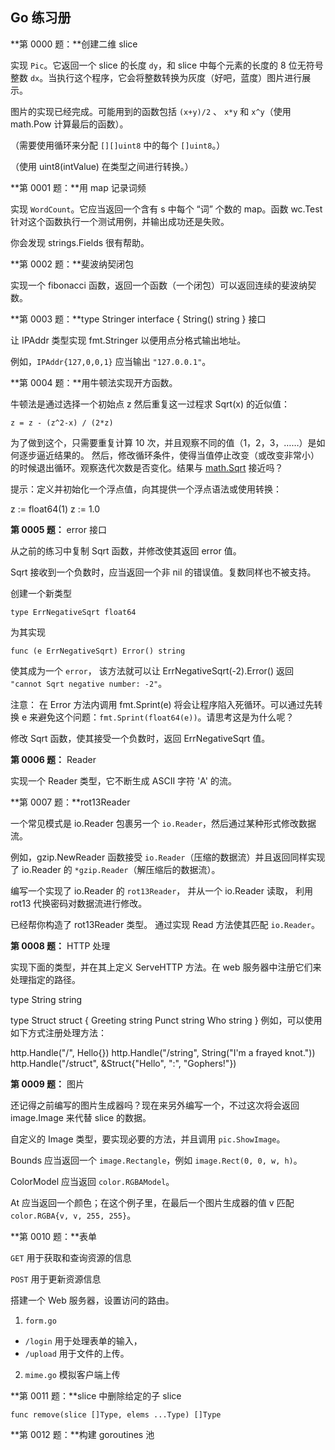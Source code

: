 ## Go 练习册

**第 0000 题：**创建二维 slice

实现 `Pic`。它返回一个 slice 的长度 `dy`，和 slice 中每个元素的长度的 8 位无符号整数 `dx`。当执行这个程序，它会将整数转换为灰度（好吧，蓝度）图片进行展示。

图片的实现已经完成。可能用到的函数包括 `(x+y)/2` 、 `x*y` 和 `x^y`（使用 math.Pow 计算最后的函数）。

（需要使用循环来分配 `[][]uint8` 中的每个 `[]uint8`。）

（使用 uint8(intValue) 在类型之间进行转换。）

**第 0001 题：**用 map 记录词频

实现 `WordCount`。它应当返回一个含有 s 中每个 “词” 个数的 map。函数 wc.Test 针对这个函数执行一个测试用例，并输出成功还是失败。

你会发现 strings.Fields 很有帮助。

**第 0002 题：**斐波纳契闭包

实现一个 fibonacci 函数，返回一个函数（一个闭包）可以返回连续的斐波纳契数。

**第 0003 题：**type Stringer interface { String() string } 接口

让 IPAddr 类型实现 fmt.Stringer 以便用点分格式输出地址。

例如，`IPAddr{127,0,0,1}` 应当输出 `"127.0.0.1"`。

**第 0004 题：**用牛顿法实现开方函数。

牛顿法是通过选择一个初始点 z 然后重复这一过程求 Sqrt(x) 的近似值：

    z = z - (z^2-x) / (2*z)

为了做到这个，只需要重复计算 10 次，并且观察不同的值（1，2，3，……）是如何逐步逼近结果的。 然后，修改循环条件，使得当值停止改变（或改变非常小）的时候退出循环。观察迭代次数是否变化。结果与 [math.Sqrt](http://golang.org/pkg/math/#Sqrt) 接近吗？

提示：定义并初始化一个浮点值，向其提供一个浮点语法或使用转换：

z := float64(1)
z := 1.0

**第 0005 题：** error 接口

从之前的练习中复制 Sqrt 函数，并修改使其返回 error 值。

Sqrt 接收到一个负数时，应当返回一个非 nil 的错误值。复数同样也不被支持。

创建一个新类型

    type ErrNegativeSqrt float64

为其实现

    func (e ErrNegativeSqrt) Error() string

使其成为一个 `error`， 该方法就可以让 ErrNegativeSqrt(-2).Error() 返回 `"cannot Sqrt negative number: -2"`。

注意： 在 Error 方法内调用 fmt.Sprint(e) 将会让程序陷入死循环。可以通过先转换 e 来避免这个问题：`fmt.Sprint(float64(e))`。请思考这是为什么呢？

修改 Sqrt 函数，使其接受一个负数时，返回 ErrNegativeSqrt 值。

**第 0006 题：** Reader

实现一个 Reader 类型，它不断生成 ASCII 字符 'A' 的流。

**第 0007 题：**rot13Reader

一个常见模式是 io.Reader 包裹另一个 `io.Reader`，然后通过某种形式修改数据流。

例如，gzip.NewReader 函数接受 `io.Reader`（压缩的数据流）并且返回同样实现了 io.Reader 的 `*gzip.Reader`（解压缩后的数据流）。

编写一个实现了 io.Reader 的 `rot13Reader`， 并从一个 io.Reader 读取， 利用 rot13 代换密码对数据流进行修改。

已经帮你构造了 rot13Reader 类型。 通过实现 Read 方法使其匹配 `io.Reader`。

**第 0008 题：** HTTP 处理

实现下面的类型，并在其上定义 ServeHTTP 方法。在 web 服务器中注册它们来处理指定的路径。

type String string

type Struct struct {
    Greeting string
    Punct    string
    Who      string
}
例如，可以使用如下方式注册处理方法：

http.Handle("/", Hello{})
http.Handle("/string", String("I'm a frayed knot."))
http.Handle("/struct", &Struct{"Hello", ":", "Gophers!"})

**第 0009 题：** 图片

还记得之前编写的图片生成器吗？现在来另外编写一个，不过这次将会返回 image.Image 来代替 slice 的数据。

自定义的 Image 类型，要实现必要的方法，并且调用 `pic.ShowImage`。

Bounds 应当返回一个 `image.Rectangle`，例如 `image.Rect(0, 0, w, h)`。

ColorModel 应当返回 `color.RGBAModel`。

At 应当返回一个颜色；在这个例子里，在最后一个图片生成器的值 v 匹配 `color.RGBA{v, v, 255, 255}`。

**第 0010 题：**表单

`GET` 用于获取和查询资源的信息

`POST` 用于更新资源信息

搭建一个 Web 服务器，设置访问的路由。

1. `form.go`
* `/login` 用于处理表单的输入，
* `/upload` 用于文件的上传。

2. `mime.go` 模拟客户端上传

**第 0011 题：**slice 中删除给定的子 slice

    func remove(slice []Type, elems ...Type) []Type

**第 0012 题：**构建 goroutines 池

